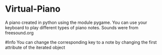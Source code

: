 # Virtual-Piano
A piano created in python using the module pygame.
You can use your keyboard to play different types of piano notes.
Sounds were from freesound.org

#Info 
You can change the corresponding key to a note by changing the first attribute of the iterated object
